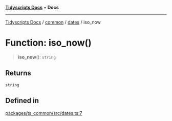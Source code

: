 [**Tidyscripts Docs**](../../../../../README.md) • **Docs**

***

[Tidyscripts Docs](../../../../../globals.md) / [common](../../../README.md) / [dates](../README.md) / iso\_now

# Function: iso\_now()

> **iso\_now**(): `string`

## Returns

`string`

## Defined in

[packages/ts\_common/src/dates.ts:7](https://github.com/sheunaluko/tidyscripts/blob/master/packages/ts_common/src/dates.ts#L7)
